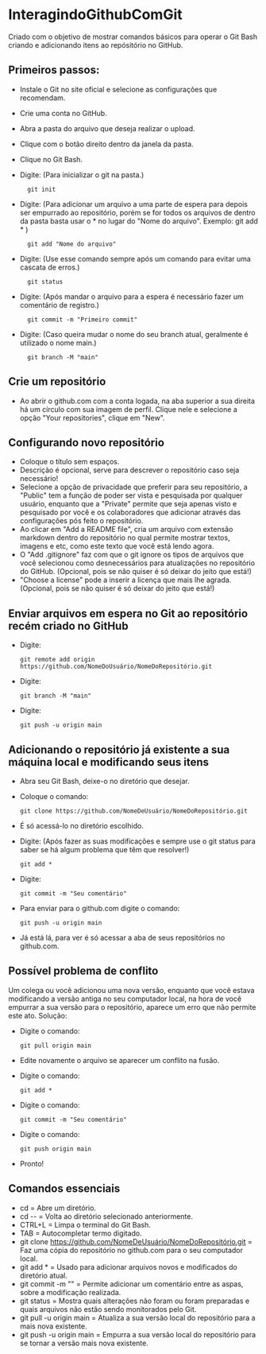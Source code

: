 # InteragindoGithubComGit
Criado com o objetivo de mostrar comandos básicos para operar o Git Bash criando e adicionando itens ao repósitório no GitHub. 


## Primeiros passos:
- Instale o Git no site oficial e selecione as configurações que recomendam.
- Crie uma conta no GitHub.
- Abra a pasta do arquivo que deseja realizar o upload.
- Clique com o botão direito dentro da janela da pasta.
- Clique no Git Bash.
- Digite: (Para inicializar o git na pasta.)      

        git init
- Digite: (Para adicionar um arquivo a uma parte de espera para depois ser empurrado ao repositório, porém se for todos os arquivos de dentro da pasta basta usar o * no lugar do "Nome do arquivo". Exemplo: git add * ) 

        git add "Nome do arquivo"
- Digite: (Use esse comando sempre após um comando para evitar uma cascata de erros.)  
        
        git status
- Digite: (Após mandar o arquivo para a espera é necessário fazer um comentário de registro.)  

        git commit -m "Primeiro commit"
- Digite: (Caso queira mudar o nome do seu branch atual, geralmente é utilizado o nome main.)  

        git branch -M "main"


## Crie um repositório
- Ao abrir o github.com com a conta logada, na aba superior a sua direita há um círculo com sua   imagem de perfil. Clique nele e selecione a opção "Your repositories", clique em "New".


## Configurando novo repositório
- Coloque o título sem espaços.
- Descrição é opcional, serve para descrever o repositório caso seja necessário!
- Selecione a opção de privacidade que preferir para seu repositório, a "Public" tem a função de poder ser vista e pesquisada por qualquer usuário, enquanto que a "Private" permite que seja   apenas visto e pesquisado por você e os colaboradores que adicionar através das configurações pós feito o repositório.
- Ao clicar em "Add a README file", cria um arquivo com extensão markdown dentro do repositório no qual permite mostrar textos, imagens e etc, como este texto que você está lendo agora.
- O "Add .gitignore" faz com que o git ignore os tipos de arquivos que você selecionou como desnecessários para atualizações no repositório do GitHub. (Opcional, pois se não quiser é só   deixar do jeito que está!) 
- "Choose a license" pode a inserir a licença que mais lhe agrada. (Opcional, pois se não quiser é só deixar do jeito que está!)


## Enviar arquivos em espera no Git ao repositório recém criado no GitHub
- Digite:  

      git remote add origin https://github.com/NomeDoUsuário/NomeDoRepositório.git
- Digite:  

      git branch -M "main"
- Digite:  

      git push -u origin main
      
       
## Adicionando o repositório já existente a sua máquina local e modificando seus itens
- Abra seu Git Bash, deixe-o no diretório que desejar.
- Coloque o comando:   

      git clone https://github.com/NomeDeUsuário/NomeDoRepositório.git
- É só acessá-lo no diretório escolhido.
- Digite:  (Após fazer as suas modificações e sempre use o git status para saber se há algum problema que têm que resolver!)

      git add *
- Digite:  

      git commit -m "Seu comentário"
- Para enviar para o github.com digite o comando:   

      git push -u origin main
- Já está lá, para ver é só acessar a aba de seus repositórios no github.com.


## Possível problema de conflito
Um colega ou você adicionou uma nova versão, enquanto que você estava modificando a versão antiga no seu computador local, na hora de você empurrar a sua versão para o repositório, aparece um erro que não permite este ato. Solução: 

- Digite o comando:  

      git pull origin main
- Edite novamente o arquivo se aparecer um conflito na fusão.
- Digite o comando:  

      git add *
- Digite o comando:   

      git commit -m "Seu comentário"
- Digite o comando:   

      git push origin main
- Pronto!


## Comandos essenciais
- cd = Abre um diretório.
- cd -- = Volta ao diretório selecionado anteriormente.
- CTRL+L = Limpa o terminal do Git Bash.
- TAB = Autocompletar termo digitado.
- git clone https://github.com/NomeDeUsuário/NomeDoRepositório.git = Faz uma cópia do repositório no github.com para o seu computador local.
- git add * = Usado para adicionar arquivos novos e modificados do diretório atual.
- git commit -m "" = Permite adicionar um comentário entre as aspas, sobre a modificação realizada.
- git status = Mostra quais alterações não foram ou foram preparadas e quais arquivos não estão sendo monitorados pelo Git.
- git pull -u origin main = Atualiza a sua versão local do repositório para a mais nova existente. 
- git push -u origin main = Empurra a sua versão local do repositório para se tornar a versão mais nova existente. 
